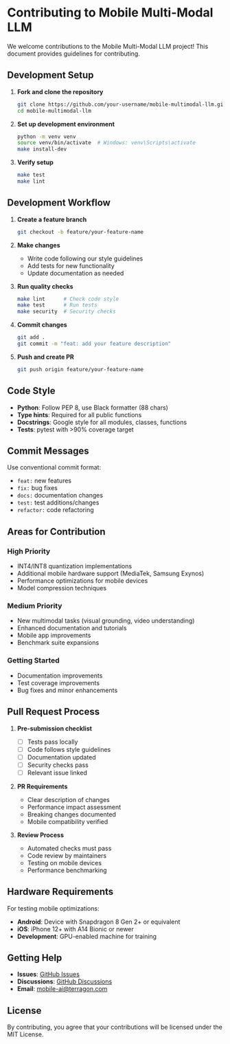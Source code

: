 # Contributing to Mobile Multi-Modal LLM

We welcome contributions to the Mobile Multi-Modal LLM project! This document provides guidelines for contributing.

## Development Setup

1. **Fork and clone the repository**
   ```bash
   git clone https://github.com/your-username/mobile-multimodal-llm.git
   cd mobile-multimodal-llm
   ```

2. **Set up development environment**
   ```bash
   python -m venv venv
   source venv/bin/activate  # Windows: venv\Scripts\activate
   make install-dev
   ```

3. **Verify setup**
   ```bash
   make test
   make lint
   ```

## Development Workflow

1. **Create a feature branch**
   ```bash
   git checkout -b feature/your-feature-name
   ```

2. **Make changes**
   - Write code following our style guidelines
   - Add tests for new functionality
   - Update documentation as needed

3. **Run quality checks**
   ```bash
   make lint      # Check code style
   make test      # Run tests
   make security  # Security checks
   ```

4. **Commit changes**
   ```bash
   git add .
   git commit -m "feat: add your feature description"
   ```

5. **Push and create PR**
   ```bash
   git push origin feature/your-feature-name
   ```

## Code Style

- **Python**: Follow PEP 8, use Black formatter (88 chars)
- **Type hints**: Required for all public functions
- **Docstrings**: Google style for all modules, classes, functions
- **Tests**: pytest with >90% coverage target

## Commit Messages

Use conventional commit format:
- `feat:` new features
- `fix:` bug fixes
- `docs:` documentation changes
- `test:` test additions/changes
- `refactor:` code refactoring

## Areas for Contribution

### High Priority
- INT4/INT8 quantization implementations
- Additional mobile hardware support (MediaTek, Samsung Exynos)
- Performance optimizations for mobile devices
- Model compression techniques

### Medium Priority
- New multimodal tasks (visual grounding, video understanding)
- Enhanced documentation and tutorials
- Mobile app improvements
- Benchmark suite expansions

### Getting Started
- Documentation improvements
- Test coverage improvements
- Bug fixes and minor enhancements

## Pull Request Process

1. **Pre-submission checklist**
   - [ ] Tests pass locally
   - [ ] Code follows style guidelines
   - [ ] Documentation updated
   - [ ] Security checks pass
   - [ ] Relevant issue linked

2. **PR Requirements**
   - Clear description of changes
   - Performance impact assessment
   - Breaking changes documented
   - Mobile compatibility verified

3. **Review Process**
   - Automated checks must pass
   - Code review by maintainers
   - Testing on mobile devices
   - Performance benchmarking

## Hardware Requirements

For testing mobile optimizations:
- **Android**: Device with Snapdragon 8 Gen 2+ or equivalent
- **iOS**: iPhone 12+ with A14 Bionic or newer
- **Development**: GPU-enabled machine for training

## Getting Help

- **Issues**: [GitHub Issues](https://github.com/terragon-labs/mobile-multimodal-llm/issues)
- **Discussions**: [GitHub Discussions](https://github.com/terragon-labs/mobile-multimodal-llm/discussions)
- **Email**: mobile-ai@terragon.com

## License

By contributing, you agree that your contributions will be licensed under the MIT License.